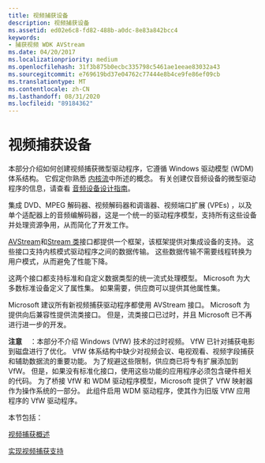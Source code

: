 ```yaml
---
title: 视频捕获设备
description: 视频捕获设备
ms.assetid: ed02e6c8-fd82-488b-a0dc-8e83a842bcc4
keywords:
- 捕获视频 WDK AVStream
ms.date: 04/20/2017
ms.localizationpriority: medium
ms.openlocfilehash: 31f3b875b0ecbc335798c5461ae1eeae83032a43
ms.sourcegitcommit: e769619bd37e04762c77444e8b4ce9fe86ef09cb
ms.translationtype: MT
ms.contentlocale: zh-CN
ms.lasthandoff: 08/31/2020
ms.locfileid: "89184362"
---
```

# <a name="video-capture-devices"></a>视频捕获设备


本部分介绍如何创建视频捕获微型驱动程序，它遵循 Windows 驱动模型 (WDM) 体系结构。 它假定你熟悉 [内核流](kernel-streaming.md)中所述的概念。 有关创建仅音频设备的微型驱动程序的信息，请查看 [音频设备设计指南](../audio/index.md)。

集成 DVD、MPEG 解码器、视频解码器和调谐器、视频端口扩展 (VPEs) ，以及单个适配器上的音频编解码器，这是一个统一的驱动程序模型，支持所有这些设备并处理资源争用，从而简化了开发工作。

[AVStream](avstream-minidrivers-design-guide.md)和[Stream 类](/windows-hardware/drivers/ddi/_stream/index)接口都提供一个框架，该框架提供对集成设备的支持。 这些接口支持内核模式驱动程序之间的数据传输。 这些数据传输不需要线程转换为用户模式，从而避免了性能下降。

这两个接口都支持标准和自定义数据类型的统一流式处理模型。 Microsoft 为大多数标准设备定义了属性集。 如果需要，供应商可以提供其他属性集。

Microsoft 建议所有新视频捕获驱动程序都使用 AVStream 接口。 Microsoft 为提供向后兼容性提供流类接口。 但是，流类接口已过时，并且 Microsoft 已不再进行进一步的开发。

**注意**    ：本部分不介绍 Windows (VfW) 技术的过时视频。 VfW 已针对捕获电影到磁盘进行了优化。 VfW 体系结构中缺少对视频会议、电视观看、视频字段捕获和辅助数据流的重要功能。 为了规避这些限制，供应商已将专有扩展添加到 VfW。 但是，如果没有标准化接口，使用这些功能的应用程序必须包含硬件相关的代码。
为了桥接 VfW 和 WDM 驱动程序模型，Microsoft 提供了 VfW 映射器作为操作系统的一部分。 此组件启用 WDM 驱动程序，使其作为旧版 VfW 应用程序的 VfW 驱动程序。

 

本节包括：

[视频捕获概述](video-capture-overview.md)

[实现视频捕获支持](implementing-video-capture-support.md)

 


